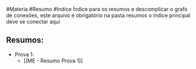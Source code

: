 #Materia #Resumo #Indice 
Índice para os resumos e descomplicar o grafo de conexões, este arquivo é obrigatório na pasta resumos o índice principal deve se conectar aqui

## Resumos:
- Prova 1:
	- [[ME - Resumo Prova 1]]
